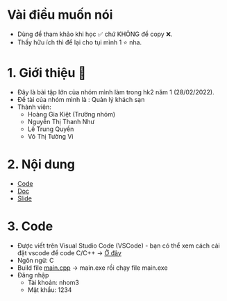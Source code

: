 # Vài điều muốn nói 
- Dùng để tham khảo khi học ✅ chứ KHÔNG để copy ❌.
- Thấy hữu ích thì để lại cho tụi mình 1 ⭐ nha.

# 1. Giới thiệu 🍦
- Đây là bài tập lớn của nhóm mình làm trong hk2 năm 1 (28/02/2022).
- Đề tài của nhóm mình là : Quản lý khách sạn
- Thành viên:
  - Hoàng Gia Kiệt (Trưởng nhóm)
  - Nguyễn Thị Thanh Như
  - Lê Trung Quyền
  - Võ Thị Tường Vi

# 2. Nội dung
- [Code](./Code/Program)
- [Doc](./Code/File/report.docx)
- [Slide](./Code/File/)
 
# 3. Code
- Được viết trên Visual Studio Code (VSCode) - bạn có thể xem cách cài đặt vscode để code C/C++ -> [Ở đây](https://www.youtube.com/watch?v=BOa0Enkaw9c)
- Ngôn ngữ: C
- Build file [main.cpp](Code/Program/main.cpp) -> main.exe rồi chạy file main.exe
- Đăng nhập
  - Tài khoản: nhom3
  - Mật khẩu: 1234